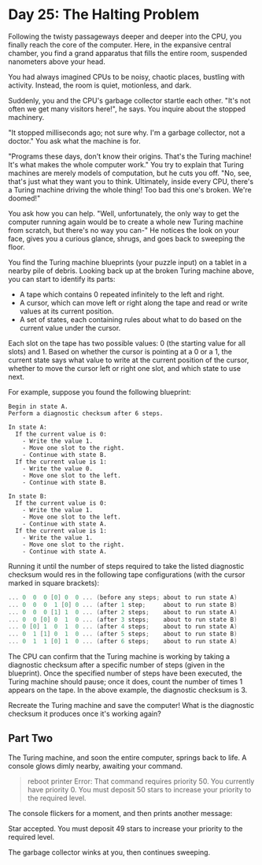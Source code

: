 # Day 25: The Halting Problem

Following the twisty passageways deeper and deeper into the CPU,
you finally reach the core of the computer.
Here, in the expansive central chamber,
you find a grand apparatus that fills the entire room,
suspended nanometers above your head.

You had always imagined CPUs to be noisy, chaotic places, bustling with activity.
Instead, the room is quiet, motionless, and dark.

Suddenly, you and the CPU's garbage collector startle each other.
"It's not often we get many visitors here!", he says.
You inquire about the stopped machinery.

"It stopped milliseconds ago; not sure why.
I'm a garbage collector, not a doctor."
You ask what the machine is for.

"Programs these days, don't know their origins. That's the Turing machine!
It's what makes the whole computer work." You try to explain that Turing
machines are merely models of computation, but he cuts you off.
"No, see, that's just what they want you to think.
Ultimately, inside every CPU, there's a Turing machine
driving the whole thing! Too bad this one's broken. We're doomed!"

You ask how you can help. "Well, unfortunately, the only way to get the
computer running again would be to create a whole new Turing machine
from scratch, but there's no way you can-" He notices the look on your face,
gives you a curious glance, shrugs, and goes back to sweeping the floor.

You find the Turing machine blueprints (your puzzle input) on a tablet
in a nearby pile of debris. Looking back up at the broken Turing machine above,
you can start to identify its parts:

- A tape which contains 0 repeated infinitely to the left and right.
- A cursor, which can move left or right along the tape and
read or write values at its current position.
- A set of states, each containing rules about what to do
based on the current value under the cursor.

Each slot on the tape has two possible values:
0 (the starting value for all slots) and 1.
Based on whether the cursor is pointing at a 0 or a 1,
the current state says what value to write at the current position of the cursor,
whether to move the cursor left or right one slot, and which state to use next.

For example, suppose you found the following blueprint:

```plaintext
Begin in state A.
Perform a diagnostic checksum after 6 steps.

In state A:
  If the current value is 0:
    - Write the value 1.
    - Move one slot to the right.
    - Continue with state B.
  If the current value is 1:
    - Write the value 0.
    - Move one slot to the left.
    - Continue with state B.

In state B:
  If the current value is 0:
    - Write the value 1.
    - Move one slot to the left.
    - Continue with state A.
  If the current value is 1:
    - Write the value 1.
    - Move one slot to the right.
    - Continue with state A.
```

Running it until the number of steps required to take the listed
diagnostic checksum would res in the following tape configurations
(with the cursor marked in square brackets):

```scala
... 0  0  0 [0] 0  0 ... (before any steps; about to run state A)
... 0  0  0  1 [0] 0 ... (after 1 step;     about to run state B)
... 0  0  0 [1] 1  0 ... (after 2 steps;    about to run state A)
... 0  0 [0] 0  1  0 ... (after 3 steps;    about to run state B)
... 0 [0] 1  0  1  0 ... (after 4 steps;    about to run state A)
... 0  1 [1] 0  1  0 ... (after 5 steps;    about to run state B)
... 0  1  1 [0] 1  0 ... (after 6 steps;    about to run state A)
```

The CPU can confirm that the Turing machine is working by taking a
diagnostic checksum after a specific number of steps (given in the blueprint).
Once the specified number of steps have been executed,
the Turing machine should pause; once it does, count the number of times 1
appears on the tape. In the above example, the diagnostic checksum is 3.

Recreate the Turing machine and save the computer!
What is the diagnostic checksum it produces once it's working again?

## Part Two

The Turing machine, and soon the entire computer,
springs back to life. A console glows dimly nearby, awaiting your command.

> reboot printer
Error: That command requires priority 50. You currently have priority 0.
You must deposit 50 stars to increase your priority to the required level.

The console flickers for a moment, and then prints another message:

Star accepted.
You must deposit 49 stars to increase your priority to the required level.

The garbage collector winks at you, then continues sweeping.
